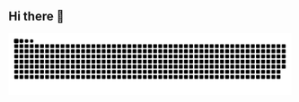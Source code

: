 ## Hi there 👋

<!--
**Julia0126/Julia0126** is a ✨ _special_ ✨ repository because its `README.md` (this file) appears on your GitHub profile.

Here are some ideas to get you started:

- 🔭 I’m currently working on ...
- 🌱 I’m currently learning ...
- 👯 I’m looking to collaborate on ...
- 🤔 I’m looking for help with ...
- 💬 Ask me about ...
- 📫 How to reach me: ...
- 😄 Pronouns: ...
- ⚡ Fun fact: ...
-->
<picture align="center">
  <source media="(prefers-color-scheme: dark)" srcset="https://raw.githubusercontent.com/Julia0126/Julia0126/output/github-contribution-grid-snake-dark.svg">
  <source media="(prefers-color-scheme: light)" srcset="https://raw.githubusercontent.com/mari4souza/Julia0126/output/github-contribution-grid-snake-dark.svg">
  <img align="center" alt="github contribution grid snake animation" src="https://raw.githubusercontent.com/Julia0126/Julia0126/output/github-contribution-grid-snake.svg">
</picture>
